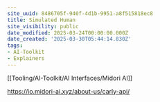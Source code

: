 ```yaml
---
site_uuid: 8486705f-940f-4d1b-9951-a8f515818ec8
title: Simulated Human
site_visibility: public
date_modified: 2025-03-24T00:00:00.000Z
date_created: '2025-03-30T05:44:14.830Z'
tags:
- AI-Toolkit
- Explainers
---
```





























































[[Tooling/AI-Toolkit/AI Interfaces/Midori AI]]

https://io.midori-ai.xyz/about-us/carly-api/